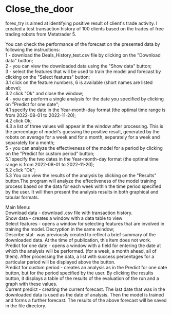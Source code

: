 # Close_the_door
forex_try is aimed at identifying positive result of client's trade activity. I created a test transaction history of 100 clients based on the trades of free trading robots from Metatrader 5.

You can check the performance of the forecast on the presented data by following the instructions:       
1 - download the Deals_History_test.csv file by clicking on the "Download data" button;    
2 - you can view the downloaded data using the "Show data" button;     
3 - select the features that will be used to train the model and forecast by clicking on the "Select features" button;     
3.1 click on the feature numbers, 6 is available (short names are listed above);     
3.2 click "Ok" and close the window;     
4 - you can perform a single analysis for the date you specified by clicking on "Predict for one date";            
4.1 specify the date in the Year-month-day format (the optimal time range is from 2022-08-01 to 2022-11-20);     
4.2 click Ok;    
4.3 a list of three values will appear in the window after processing. This is the percentage of model's guessing the positive result, generated by the robots on average for a week and for a month, separately for a week and separately for a month;   
5 - you can analyze the effectiveness of the model for a period by clicking on the "Predict for custom period" button;      
5.1 specify the two dates in the Year-month-day format (the optimal time range is from 2022-08-01 to 2022-11-20);      
5.2 click "Ok";     
5.3 You can view the results of the analysis by clicking on the "Results" button.The program will analyze the effectiveness of the model training process based on the data for each week within the time period specified by the user. It will then present the analysis results in both graphical and tabular formats.         

Main Menu:        
Download data - download .csv file with transaction history.     
Show data - creates a window with a data table to view     
Select features - opens a window for selecting features that are involved in training the model. Decryption in the same window;     
Describe stat- was previously created to reflect a brief summary of the downloaded data. At the time of publication, this item does not work.      
Predict for one date - opens a window with a field for entering the date at which the analysis will be performed. (for a week, a month ahead, all of them). After processing the data, a list with success percentages for a particular period will be displayed above the button.      
Predict for custom period - creates an analysis as in the Predict for one date button, but for the period specified by the user. By clicking the results button, it displays a table of the results of the evaluation of the run and a graph with these values.      
Current predict - creating the current forecast. The last date that was in the downloaded data is used as the date of analysis. Then the model is trained and forms a further forecast. The results of the above forecast will be saved in the file directory.       
